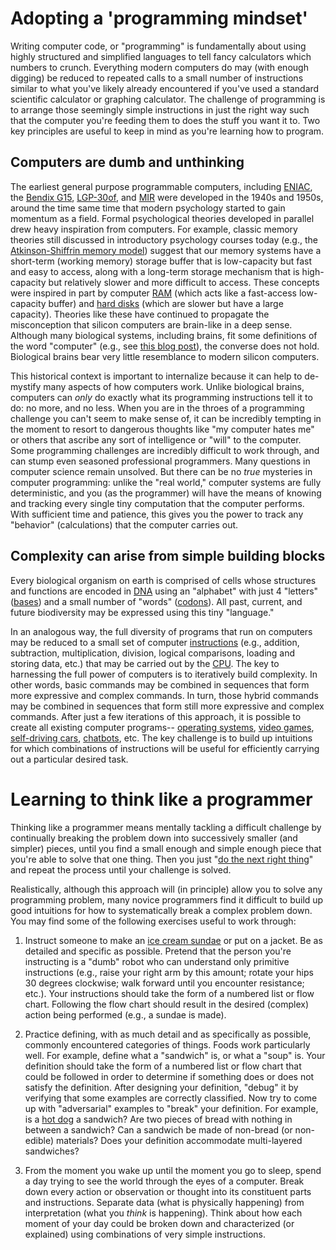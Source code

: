# Adopting a 'programming mindset'

Writing computer code, or "programming" is fundamentally about using highly
structured and simplified languages to tell fancy calculators which numbers to
crunch.  Everything modern computers do may (with enough digging) be reduced to
repeated calls to a small number of instructions similar to what you've likely
already encountered if you've used a standard scientific calculator or graphing
calculator.  The challenge of programming is to arrange those seemingly simple
instructions in just the right way such that the computer you're feeding them to
does the stuff you want it to.  Two key principles are useful to keep in mind
as you're learning how to program.

## Computers are dumb and unthinking

The earliest general purpose programmable computers, including
[ENIAC](https://en.wikipedia.org/wiki/ENIAC), the [Bendix
G15](https://en.wikipedia.org/wiki/Bendix_G15),
[LGP-30of](https://en.wikipedia.org/wiki/LGP-30), and
[MIR](https://en.wikipedia.org/wiki/MIR_(computer)) were developed in the 1940s
and 1950s, around the time same time that modern psychology started to gain
momentum as a field.  Formal psychological theories developed in parallel drew
heavy inspiration from computers.  For example, classic memory theories still
discussed in introductory psychology courses today (e.g., the [Atkinson-Shiffrin
memory
model](https://en.wikipedia.org/wiki/Atkinson%E2%80%93Shiffrin_memory_model)) suggest that our memory systems have a short-term (working memory) storage buffer that is low-capacity but fast and easy to access, along with a long-term storage mechanism that is high-capacity but relatively slower and more difficult to access.  These concepts were inspired in part by computer [RAM](https://en.wikipedia.org/wiki/Random-access_memory) (which acts like a fast-access low-capacity buffer) and [hard disks](https://en.wikipedia.org/wiki/Hard_disk_drive) (which are slower but have a large capacity).  Theories like these have continued to propagate the misconception that silicon computers are brain-like in a deep sense.  Although many biological systems, including brains, fit some definitions of the word "computer" (e.g., see [this blog post](https://medium.com/the-spike/yes-the-brain-is-a-computer-11f630cad736)), the converse does not hold.  Biological brains bear very little resemblance to modern silicon computers.

This historical context is important to internalize because it can help to
de-mystify many aspects of how computers work.  Unlike biological brains,
computers can *only* do exactly what its programming instructions tell it to do:
no more, and no less.  When you are in the throes of a programming challenge you
can't seem to make sense of, it can be incredibly tempting in the moment to
resort to dangerous thoughts like "my computer hates me" or others that ascribe
any sort of intelligence or "will" to the computer.  Some programming challenges
are incredibly difficult to work through, and can stump even seasoned
professional programmers.  Many questions in computer science remain unsolved.
But there can be no *true* mysteries in computer programming: unlike the "real
world," computer systems are fully deterministic, and you (as the programmer)
will have the means of knowing and tracking every single tiny computation that
the computer performs.  With sufficient time and patience, this gives you the
power to track any "behavior" (calculations) that the computer carries out.

## Complexity can arise from simple building blocks

Every biological organism on earth is comprised of cells whose structures and
functions are encoded in [DNA](https://en.wikipedia.org/wiki/DNA) using an
"alphabet" with just 4 "letters"
([bases](https://en.wikipedia.org/wiki/Nucleobase)) and a small number of
"words" ([codons](https://en.wikipedia.org/wiki/DNA_codon_table)).  All past,
current, and future biodiversity may be expressed using this tiny "language."

In an analogous way, the full diversity of programs that run on computers may be
reduced to a small set of computer
[instructions](https://en.wikipedia.org/wiki/Instruction_set_architecture)
(e.g., addition, subtraction, multiplication, division, logical comparisons,
loading and storing data, etc.) that may be carried out by the
[CPU](https://en.wikipedia.org/wiki/Central_processing_unit).  The key to
harnessing the full power of computers is to iteratively build complexity.  In
other words, basic commands may be combined in sequences that form more
expressive and complex commands.  In turn, those hybrid commands may be combined
in sequences that form still more expressive and complex commands.  After just a
few iterations of this approach, it is possible to create all existing computer
programs-- [operating systems](https://en.wikipedia.org/wiki/Operating_system),
[video games](https://en.wikipedia.org/wiki/Video_game), [self-driving
cars](https://en.wikipedia.org/wiki/Self-driving_car),
[chatbots](https://en.wikipedia.org/wiki/Chatbot), etc.  The key challenge is to
build up intuitions for which combinations of instructions will be useful for
efficiently carrying out a particular desired task.

# Learning to think like a programmer

Thinking like a programmer means mentally tackling a difficult challenge by
continually breaking the problem down into successively smaller (and simpler)
pieces, until you find a small enough and simple enough piece that you're able
to solve that one thing.  Then you just "[do the next right
thing](https://www.youtube.com/watch?v=w6g1yQV0dIY)" and repeat the process
until your challenge is solved.

Realistically, although this approach will (in principle) allow you to solve any
programming problem, many novice programmers find it difficult to build up good
intuitions for how to systematically break a complex problem down.  You may find
some of the following exercises useful to work through:

1. Instruct someone to make an [ice cream
sundae](https://en.wikipedia.org/wiki/Sundae) or put on a jacket. Be as detailed
and specific as possible. Pretend that the person you're instructing is a "dumb"
robot who can understand only primitive instructions (e.g., raise your right arm
by this amount; rotate your hips 30 degrees clockwise; walk forward until you
encounter resistance; etc.).  Your instructions should take the form of a
numbered list or flow chart.  Following the flow chart should result in the
desired (complex) action being performed (e.g., a sundae is made).

2. Practice defining, with as much detail and as specifically as possible,
commonly encountered categories of things.  Foods work particularly well.  For
example, define what a "sandwich" is, or what a "soup" is.  Your definition
should take the form of a numbered list or flow chart that could be followed in
order to determine if something does or does not satisfy the definition.  After
designing your definition, "debug" it by verifying that some examples are
correctly classified.  Now try to come up with "adversarial" examples to "break"
your definition.  For example, is a [hot
dog](https://en.wikipedia.org/wiki/Hot_dog) a sandwich?  Are two pieces of bread
with nothing in between a sandwich?  Can a sandwich be made of non-bread (or
non-edible) materials? Does your definition accommodate multi-layered sandwiches?

3. From the moment you wake up until the moment you go to sleep, spend a day
trying to see the world through the eyes of a computer.  Break down every action
or observation or thought into its constituent parts and instructions.  Separate
data (what is physically happening) from interpretation (what you *think* is
happening).  Think about how each moment of your day could be broken down and
characterized (or explained) using combinations of very simple instructions.
